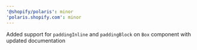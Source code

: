 ```yaml
---
'@shopify/polaris': minor
'polaris.shopify.com': minor
---
```


Added support for `paddingInline` and `paddingBlock` on `Box` component with updated documentation
